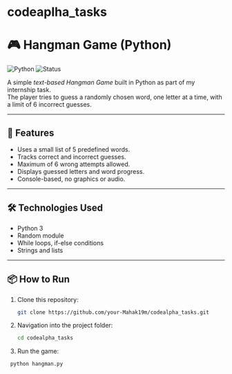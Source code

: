 # codeaplha_tasks
# 🎮 Hangman Game (Python)

![Python](https://img.shields.io/badge/Python-3.x-blue.svg)
![Status](https://img.shields.io/badge/Status-Completed-brightgreen)

A simple *text-based Hangman Game* built in Python as part of my internship task.  
The player tries to guess a randomly chosen word, one letter at a time, with a limit of 6 incorrect guesses.

---

## 🚀 Features
- Uses a small list of 5 predefined words.
- Tracks correct and incorrect guesses.
- Maximum of 6 wrong attempts allowed.
- Displays guessed letters and word progress.
- Console-based, no graphics or audio.

---

## 🛠 Technologies Used
- Python 3
- Random module
- While loops, if-else conditions
- Strings and lists

---

## 📦 How to Run

1. Clone this repository:
   ```bash
   git clone https://github.com/your-Mahak19m/codealpha_tasks.git
2. Navigation into the project folder:
     ```bash
   cd codealpha_tasks
3. Run the game:
  ```bash
   python hangman.py 
